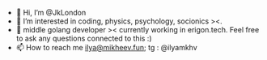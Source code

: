 - 👋 Hi, I’m @JkLondon
- 👀 I’m interested in coding, physics, psychology, socionics ><.
- 🌱 middle golang developer >< currently working in erigon.tech. Feel free to ask any questions connected to this :)
- 📫 How to reach me ilya@mikheev.fun; tg : @ilyamkhv

<!---
JkLondon/JkLondon is a ✨ special ✨ repository because its `README.md` (this file) appears on your GitHub profile.
You can click the Preview link to take a look at your changes.
--->
